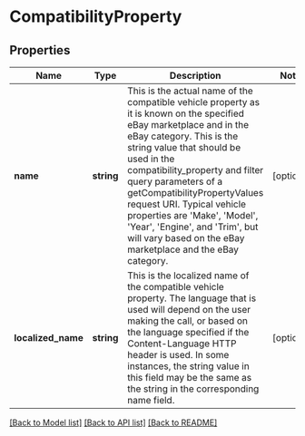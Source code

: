 # CompatibilityProperty

## Properties
Name | Type | Description | Notes
------------ | ------------- | ------------- | -------------
**name** | **string** | This is the actual name of the compatible vehicle property as it is known on the specified eBay marketplace and in the eBay category. This is the string value that should be used in the compatibility_property and filter query parameters of a getCompatibilityPropertyValues request URI. Typical vehicle properties are &#x27;Make&#x27;, &#x27;Model&#x27;, &#x27;Year&#x27;, &#x27;Engine&#x27;, and &#x27;Trim&#x27;, but will vary based on the eBay marketplace and the eBay category. | [optional] 
**localized_name** | **string** | This is the localized name of the compatible vehicle property. The language that is used will depend on the user making the call, or based on the language specified if the Content-Language HTTP header is used. In some instances, the string value in this field may be the same as the string in the corresponding name field. | [optional] 

[[Back to Model list]](../../README.md#documentation-for-models) [[Back to API list]](../../README.md#documentation-for-api-endpoints) [[Back to README]](../../README.md)

